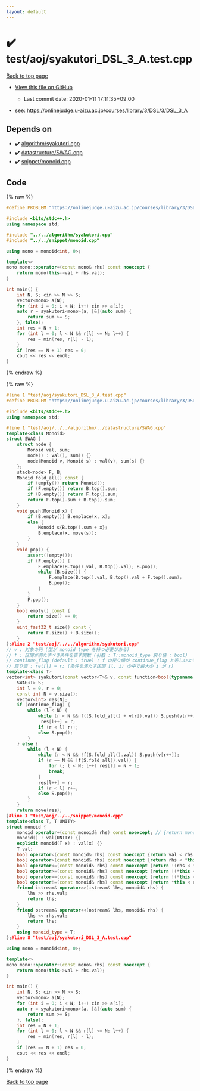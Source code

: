 ```yaml
---
layout: default
---
```


<!-- mathjax config similar to math.stackexchange -->
<script type="text/javascript" async
  src="https://cdnjs.cloudflare.com/ajax/libs/mathjax/2.7.5/MathJax.js?config=TeX-MML-AM_CHTML">
</script>
<script type="text/x-mathjax-config">
  MathJax.Hub.Config({
    TeX: { equationNumbers: { autoNumber: "AMS" }},
    tex2jax: {
      inlineMath: [ ['$','$'] ],
      processEscapes: true
    },
    "HTML-CSS": { matchFontHeight: false },
    displayAlign: "left",
    displayIndent: "2em"
  });
</script>

<script type="text/javascript" src="https://cdnjs.cloudflare.com/ajax/libs/jquery/3.4.1/jquery.min.js"></script>
<script src="https://cdn.jsdelivr.net/npm/jquery-balloon-js@1.1.2/jquery.balloon.min.js" integrity="sha256-ZEYs9VrgAeNuPvs15E39OsyOJaIkXEEt10fzxJ20+2I=" crossorigin="anonymous"></script>
<script type="text/javascript" src="../../../assets/js/copy-button.js"></script>
<link rel="stylesheet" href="../../../assets/css/copy-button.css" />


# :heavy_check_mark: test/aoj/syakutori_DSL_3_A.test.cpp

<a href="../../../index.html">Back to top page</a>

* <a href="{{ site.github.repository_url }}/blob/master/test/aoj/syakutori_DSL_3_A.test.cpp">View this file on GitHub</a>
    - Last commit date: 2020-01-11 17:11:35+09:00


* see: <a href="https://onlinejudge.u-aizu.ac.jp/courses/library/3/DSL/3/DSL_3_A">https://onlinejudge.u-aizu.ac.jp/courses/library/3/DSL/3/DSL_3_A</a>


## Depends on

* :heavy_check_mark: <a href="../../../library/algorithm/syakutori.cpp.html">algorithm/syakutori.cpp</a>
* :heavy_check_mark: <a href="../../../library/datastructure/SWAG.cpp.html">datastructure/SWAG.cpp</a>
* :heavy_check_mark: <a href="../../../library/snippet/monoid.cpp.html">snippet/monoid.cpp</a>


## Code

<a id="unbundled"></a>
{% raw %}
```cpp
#define PROBLEM "https://onlinejudge.u-aizu.ac.jp/courses/library/3/DSL/3/DSL_3_A"

#include <bits/stdc++.h>
using namespace std;

#include "../../algorithm/syakutori.cpp"
#include "../../snippet/monoid.cpp"

using mono = monoid<int, 0>;

template<>
mono mono::operator+(const mono& rhs) const noexcept {
	return mono(this->val + rhs.val);
}

int main() {
	int N, S; cin >> N >> S;
	vector<mono> a(N);
	for (int i = 0; i < N; i++) cin >> a[i];
	auto r = syakutori<mono>(a, [&](auto sum) {
		return sum >= S;
	}, false);
	int res = N + 1;
	for (int l = 0; l < N && r[l] <= N; l++) {
		res = min(res, r[l] - l);
	}
	if (res == N + 1) res = 0;
	cout << res << endl;
}
```
{% endraw %}

<a id="bundled"></a>
{% raw %}
```cpp
#line 1 "test/aoj/syakutori_DSL_3_A.test.cpp"
#define PROBLEM "https://onlinejudge.u-aizu.ac.jp/courses/library/3/DSL/3/DSL_3_A"

#include <bits/stdc++.h>
using namespace std;

#line 1 "test/aoj/../../algorithm/../datastructure/SWAG.cpp"
template<class Monoid>
struct SWAG {
	struct node {
		Monoid val, sum;
		node() : val(), sum() {}
		node(Monoid v, Monoid s) : val(v), sum(s) {}
	};
	stack<node> F, B;
	Monoid fold_all() const {
		if (empty()) return Monoid();
		if (F.empty()) return B.top().sum;
		if (B.empty()) return F.top().sum;
		return F.top().sum + B.top().sum;
	}
	void push(Monoid x) {
		if (B.empty()) B.emplace(x, x);
		else {
			Monoid s{B.top().sum + x};
			B.emplace(x, move(s));
		}
	}
	void pop() {
		assert(!empty());
		if (F.empty()) {
			F.emplace(B.top().val, B.top().val); B.pop();
			while (B.size()) {
				F.emplace(B.top().val, B.top().val + F.top().sum);
				B.pop();
			}
		}
		F.pop();
	}
	bool empty() const {
		return size() == 0;
	}
	uint_fast32_t size() const {
		return F.size() + B.size();
	}
};#line 2 "test/aoj/../../algorithm/syakutori.cpp"
// v : 対象の列 (型が monoid_type を持つ必要がある)
// f : 区間が満たすべき条件を表す関数 (引数 : T::monoid_type 戻り値 : bool)
// continue_flag (default : true) : f の戻り値が continue_flag と等しいような区間を列挙
// 戻り値 : ret[l] = r; (条件を満たす区間 [l, i) の中で最大の i が r)
template<class T>
vector<int> syakutori(const vector<T>& v, const function<bool(typename T::monoid_type)>& f, bool continue_flag = true) {
	SWAG<T> S;
	int l = 0, r = 0;
	const int N = v.size();
	vector<int> res(N);
	if (continue_flag) {
		while (l < N) {
			while (r < N && f((S.fold_all() + v[r]).val)) S.push(v[r++]);
			 res[l++] = r;
			if (r < l) r++;
			else S.pop();
		}
	} else {
		while (l < N) {
			while (r < N && !f(S.fold_all().val)) S.push(v[r++]);
			if (r == N && !f(S.fold_all().val)) {
				for (; l < N; l++) res[l] = N + 1;
				break;
			}
			res[l++] = r;
			if (r < l) r++;
			else S.pop();
		}
	}
	return move(res);
}#line 1 "test/aoj/../../snippet/monoid.cpp"
template<class T, T UNITY>
struct monoid {
	monoid operator+(const monoid& rhs) const noexcept; // {return monoid(val + rhs.val);}
	monoid() : val(UNITY) {}
	explicit monoid(T x) : val(x) {}
	T val;
	bool operator<(const monoid& rhs) const noexcept {return val < rhs.val;}
	bool operator>(const monoid& rhs) const noexcept {return rhs < *this;}
	bool operator<=(const monoid& rhs) const noexcept {return !(rhs < *this);}
	bool operator>=(const monoid& rhs) const noexcept {return !(*this < rhs);}
	bool operator==(const monoid& rhs) const noexcept {return !(*this < rhs) && !(rhs < *this);}
	bool operator!=(const monoid& rhs) const noexcept {return *this < rhs || rhs < *this;}
	friend istream& operator>>(istream& lhs, monoid& rhs) {
		lhs >> rhs.val;
		return lhs;
	}
	friend ostream& operator<<(ostream& lhs, monoid& rhs) {
		lhs << rhs.val;
		return lhs;
	}
	using monoid_type = T;
};#line 8 "test/aoj/syakutori_DSL_3_A.test.cpp"

using mono = monoid<int, 0>;

template<>
mono mono::operator+(const mono& rhs) const noexcept {
	return mono(this->val + rhs.val);
}

int main() {
	int N, S; cin >> N >> S;
	vector<mono> a(N);
	for (int i = 0; i < N; i++) cin >> a[i];
	auto r = syakutori<mono>(a, [&](auto sum) {
		return sum >= S;
	}, false);
	int res = N + 1;
	for (int l = 0; l < N && r[l] <= N; l++) {
		res = min(res, r[l] - l);
	}
	if (res == N + 1) res = 0;
	cout << res << endl;
}
```
{% endraw %}

<a href="../../../index.html">Back to top page</a>

